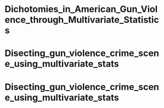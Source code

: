 # Dichotomies_in_American_Gun_Violence_through_Multivariate_Statistics
# Disecting_gun_violence_crime_scene_using_multivariate_stats
# Disecting_gun_violence_crime_scene_using_multivariate_stats
